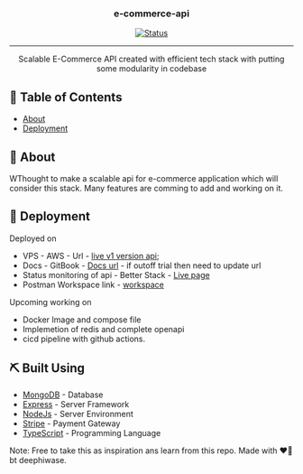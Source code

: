 <h3 align="center">e-commerce-api</h3>

<div align="center">

[![Status](https://img.shields.io/badge/status-active-success.svg)]()

</div>

---

<p align="center">
  Scalable E-Commerce API created with efficient tech stack with putting some modularity in codebase

</p>

## 📝 Table of Contents

- [About](#about)
- [Deployment](#deployment)

## 🧐 About <a name = "about"></a>

WThought to make a scalable api for e-commerce application which will consider this stack.
Many features are comming to add and working on it.

## 🚀 Deployment <a name = "deployment"></a>

Deployed on 
- VPS - AWS - Url - [live v1 version api](https://e-commerce-api.deephiwase.xyz/api/v1);
- Docs - GitBook - [Docs url](https://docs.e-commerce-api.deephiwase.xyz/) - if outoff trial then need to update url
- Status monitoring of api - Better Stack  - [Live page](https://status.e-commerce-api.deephiwase.xyz/)
- Postman Workspace link - [workspace](https://www.postman.com/altimetry-explorer-95646666/e-commerce-api/overview)

Upcoming working on 
- Docker Image and compose file
- Implemetion of redis and complete openapi
- cicd pipeline with github actions.

## ⛏️ Built Using <a name = "built_using"></a>

- [MongoDB](https://www.mongodb.com/) - Database
- [Express](https://expressjs.com/) - Server Framework
- [NodeJs](https://nodejs.org/en/) - Server Environment
- [Stripe](https://stripe.com/in) - Payment Gateway
- [TypeScript](https://www.typescriptlang.org/) - Programming Language

Note: Free to take this as inspiration ans learn from this repo. Made with ❤️‍🔥 bt deephiwase.
